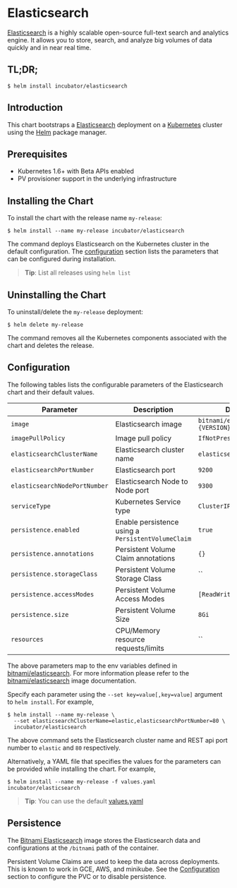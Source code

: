 # Elasticsearch

[Elasticsearch](https://www.elastic.co/products/elasticsearch) is a highly scalable open-source full-text search and analytics engine. It allows you to store, search, and analyze big volumes of data quickly and in near real time.

## TL;DR;

```console
$ helm install incubator/elasticsearch
```

## Introduction

This chart bootstraps a [Elasticsearch](https://github.com/bitnami/bitnami-docker-elasticsearch) deployment on a [Kubernetes](http://kubernetes.io) cluster using the [Helm](https://helm.sh) package manager.

## Prerequisites

- Kubernetes 1.6+ with Beta APIs enabled
- PV provisioner support in the underlying infrastructure

## Installing the Chart

To install the chart with the release name `my-release`:

```console
$ helm install --name my-release incubator/elasticsearch
```

The command deploys Elasticsearch on the Kubernetes cluster in the default configuration. The [configuration](#configuration) section lists the parameters that can be configured during installation.

> **Tip**: List all releases using `helm list`

## Uninstalling the Chart

To uninstall/delete the `my-release` deployment:

```console
$ helm delete my-release
```

The command removes all the Kubernetes components associated with the chart and deletes the release.

## Configuration

The following tables lists the configurable parameters of the Elasticsearch chart and their default values.

|           Parameter           |                           Description                           |              Default              |
|-------------------------------|-----------------------------------------------------------------|-----------------------------------|
| `image`                       | Elasticsearch image                                             | `bitnami/elasticsearch:{VERSION}` |
| `imagePullPolicy`             | Image pull policy                                               | `IfNotPresent`                    |
| `elasticsearchClusterName`    | Elasticsearch cluster name                                      | `elasticsearch-cluster`           |
| `elasticsearchPortNumber`     | Elasticsearch port                                              | `9200`                            |
| `elasticsearchNodePortNumber` | Elasticsearch Node to Node port                                 | `9300`                            |
| `serviceType`                 | Kubernetes Service type                                         | `ClusterIP`                       |
| `persistence.enabled`         | Enable persistence using a `PersistentVolumeClaim`              | `true`                            |
| `persistence.annotations`     | Persistent Volume Claim annotations                             | `{}`                              |
| `persistence.storageClass`    | Persistent Volume Storage Class                                 | ``                                |
| `persistence.accessModes`     | Persistent Volume Access Modes                                  | `[ReadWriteOnce]`                 |
| `persistence.size`            | Persistent Volume Size                                          | `8Gi`                             |
| `resources`                   | CPU/Memory resource requests/limits                             | ``                                |

The above parameters map to the env variables defined in [bitnami/elasticsearch](http://github.com/bitnami/bitnami-docker-elasticsearch). For more information please refer to the [bitnami/elasticsearch](http://github.com/bitnami/bitnami-docker-elasticsearch) image documentation.

Specify each parameter using the `--set key=value[,key=value]` argument to `helm install`. For example,

```console
$ helm install --name my-release \
  --set elasticsearchClusterName=elastic,elasticsearchPortNumber=80 \
  incubator/elasticsearch
```

The above command sets the Elasticsearch cluster name and REST api port number to `elastic` and `80` respectively.

Alternatively, a YAML file that specifies the values for the parameters can be provided while installing the chart. For example,

```console
$ helm install --name my-release -f values.yaml incubator/elasticsearch
```

> **Tip**: You can use the default [values.yaml](values.yaml)

## Persistence

The [Bitnami Elasticsearch](https://github.com/bitnami/bitnami-docker-elasticsearch) image stores the Elasticsearch data and configurations at the `/bitnami` path of the container.

Persistent Volume Claims are used to keep the data across deployments. This is known to work in GCE, AWS, and minikube.
See the [Configuration](#configuration) section to configure the PVC or to disable persistence.
